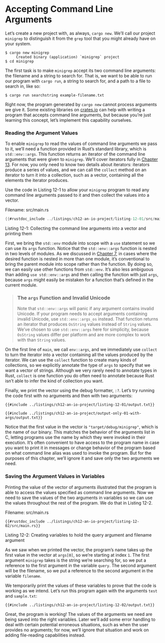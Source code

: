# Accepting Command Line Arguments

Let’s create a new project with, as always, `cargo new`. We’ll call our project
`minigrep` to distinguish it from the `grep` tool that you might already have
on your system.

```console
$ cargo new minigrep
     Created binary (application) `minigrep` project
$ cd minigrep
```

The first task is to make `minigrep` accept its two command line arguments: the
filename and a string to search for. That is, we want to be able to run our
program with `cargo run`, a string to search for, and a path to a file to
search in, like so:

```console
$ cargo run searchstring example-filename.txt
```

Right now, the program generated by `cargo new` cannot process arguments we
give it. Some existing libraries on [crates.io](https://crates.io/) can help
with writing a program that accepts command line arguments, but because you’re
just learning this concept, let’s implement this capability ourselves.

### Reading the Argument Values

To enable `minigrep` to read the values of command line arguments we pass to
it, we’ll need a function provided in Rust’s standard library, which is
`std::env::args`. This function returns an iterator of the command line
arguments that were given to `minigrep`. We’ll cover iterators fully in
[Chapter 13][ch13]<!-- ignore -->. For now, you only need to know two details
about iterators: iterators produce a series of values, and we can call the
`collect` method on an iterator to turn it into a collection, such as a vector,
containing all the elements the iterator produces.

Use the code in Listing 12-1 to allow your `minigrep` program to read any
command line arguments passed to it and then collect the values into a vector.

<span class="filename">Filename: src/main.rs</span>

```rust
{{#rustdoc_include ../listings/ch12-an-io-project/listing-12-01/src/main.rs}}
```

<span class="caption">Listing 12-1: Collecting the command line arguments into
a vector and printing them</span>

First, we bring the `std::env` module into scope with a `use` statement so we
can use its `args` function. Notice that the `std::env::args` function is
nested in two levels of modules. As we discussed in [Chapter
7][ch7-idiomatic-use]<!-- ignore -->, in cases where the desired function is
nested in more than one module, it’s conventional to bring the parent module
into scope rather than the function. By doing so, we can easily use other
functions from `std::env`. It’s also less ambiguous than adding `use std::env::args` and then calling the function with just `args`, because `args`
might easily be mistaken for a function that’s defined in the current module.

> ### The `args` Function and Invalid Unicode
>
> Note that `std::env::args` will panic if any argument contains invalid
> Unicode. If your program needs to accept arguments containing invalid
> Unicode, use `std::env::args_os` instead. That function returns an iterator
> that produces `OsString` values instead of `String` values. We’ve chosen to
> use `std::env::args` here for simplicity, because `OsString` values differ
> per platform and are more complex to work with than `String` values.

On the first line of `main`, we call `env::args`, and we immediately use
`collect` to turn the iterator into a vector containing all the values produced
by the iterator. We can use the `collect` function to create many kinds of
collections, so we explicitly annotate the type of `args` to specify that we
want a vector of strings. Although we very rarely need to annotate types in
Rust, `collect` is one function you do often need to annotate because Rust
isn’t able to infer the kind of collection you want.

Finally, we print the vector using the debug formatter, `:?`. Let’s try running
the code first with no arguments and then with two arguments:

```console
{{#include ../listings/ch12-an-io-project/listing-12-01/output.txt}}
```

```console
{{#include ../listings/ch12-an-io-project/output-only-01-with-args/output.txt}}
```

Notice that the first value in the vector is `"target/debug/minigrep"`, which
is the name of our binary. This matches the behavior of the arguments list in
C, letting programs use the name by which they were invoked in their execution.
It’s often convenient to have access to the program name in case you want to
print it in messages or change behavior of the program based on what command
line alias was used to invoke the program. But for the purposes of this
chapter, we’ll ignore it and save only the two arguments we need.

### Saving the Argument Values in Variables

Printing the value of the vector of arguments illustrated that the program is
able to access the values specified as command line arguments. Now we need to
save the values of the two arguments in variables so we can use the values
throughout the rest of the program. We do that in Listing 12-2.

<span class="filename">Filename: src/main.rs</span>

```rust,should_panic,noplayground
{{#rustdoc_include ../listings/ch12-an-io-project/listing-12-02/src/main.rs}}
```

<span class="caption">Listing 12-2: Creating variables to hold the query
argument and filename argument</span>

As we saw when we printed the vector, the program’s name takes up the first
value in the vector at `args[0]`, so we’re starting at index `1`. The first
argument `minigrep` takes is the string we’re searching for, so we put a
reference to the first argument in the variable `query`. The second argument
will be the filename, so we put a reference to the second argument in the
variable `filename`.

We temporarily print the values of these variables to prove that the code is
working as we intend. Let’s run this program again with the arguments `test`
and `sample.txt`:

```console
{{#include ../listings/ch12-an-io-project/listing-12-02/output.txt}}
```

Great, the program is working! The values of the arguments we need are being
saved into the right variables. Later we’ll add some error handling to deal
with certain potential erroneous situations, such as when the user provides no
arguments; for now, we’ll ignore that situation and work on adding file-reading
capabilities instead.

[ch13]: ch13-00-functional-features.html
[ch7-idiomatic-use]: ch07-04-bringing-paths-into-scope-with-the-use-keyword.html#creating-idiomatic-use-paths
